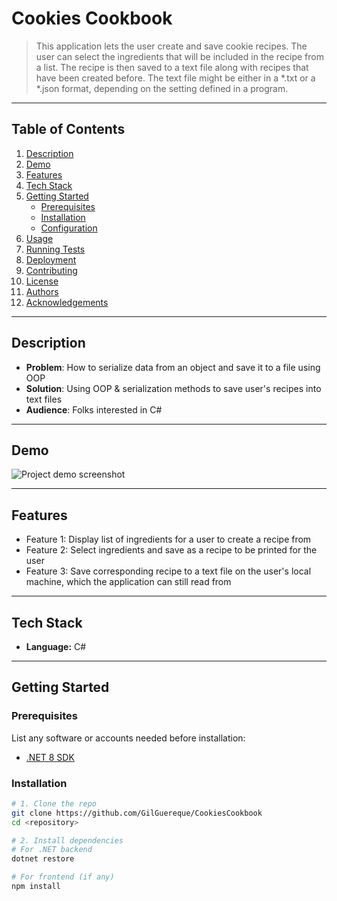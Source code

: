 # Cookies Cookbook

> This application lets the user create and save cookie recipes. The user can select the ingredients that will be included in the recipe from a list. The recipe is then saved to a text file along with recipes that have been created before. 
The text file might be either in a *.txt or a *.json format, depending on the setting defined in a program.

---

## Table of Contents

1. [Description](#description)  
2. [Demo](#demo)  
3. [Features](#features)  
4. [Tech Stack](#tech-stack)  
5. [Getting Started](#getting-started)  
   - [Prerequisites](#prerequisites)  
   - [Installation](#installation)  
   - [Configuration](#configuration)  
6. [Usage](#usage)  
7. [Running Tests](#running-tests)  
8. [Deployment](#deployment)  
9. [Contributing](#contributing)  
10. [License](#license)  
11. [Authors](#authors)  
12. [Acknowledgements](#acknowledgements)

---

## Description

<!-- Describe what your project does and why it exists. -->

- **Problem**: How to serialize data from an object and save it to a file using OOP  
- **Solution**: Using OOP & serialization methods to save user's recipes into text files
- **Audience**: Folks interested in C#

---

## Demo

<!-- Showcase images, GIFs, or links to a running demo -->

![Project demo screenshot](path/to/screenshot.png)

---

## Features

- Feature 1: Display list of ingredients for a user to create a recipe from
- Feature 2: Select ingredients and save as a recipe to be printed for the user
- Feature 3: Save corresponding recipe to a text file on the user's local machine, which the application can still read from

---

## Tech Stack

- **Language:** C#

---

## Getting Started

### Prerequisites

List any software or accounts needed before installation:

- [.NET 8 SDK](https://dotnet.microsoft.com/download)  


### Installation

```bash
# 1. Clone the repo
git clone https://github.com/GilGuereque/CookiesCookbook
cd <repository>

# 2. Install dependencies
# For .NET backend
dotnet restore

# For frontend (if any)
npm install
